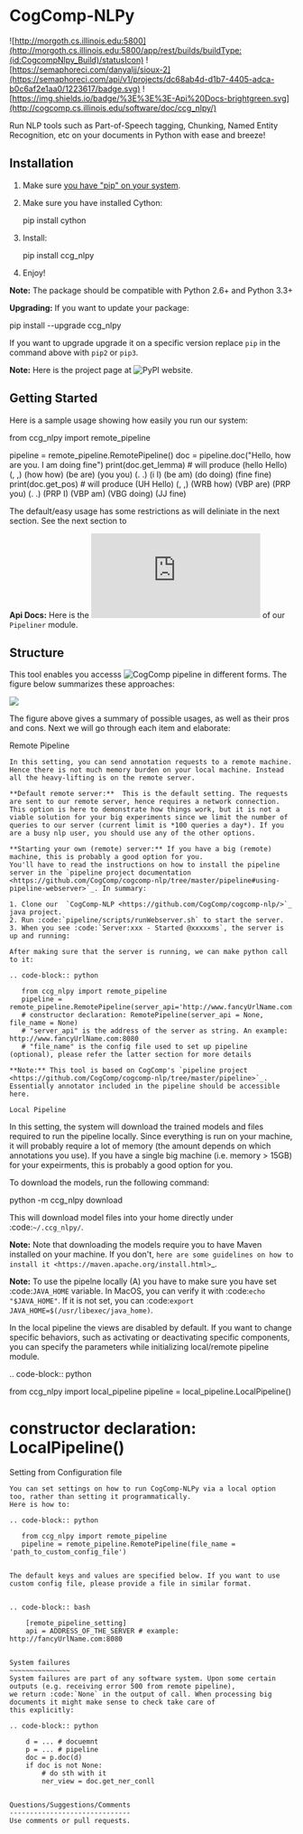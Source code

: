 CogComp-NLPy
====================
![http://morgoth.cs.illinois.edu:5800](http://morgoth.cs.illinois.edu:5800/app/rest/builds/buildType:(id:CogcompNlpy_Build)/statusIcon)
![https://semaphoreci.com/danyaljj/sioux-2](https://semaphoreci.com/api/v1/projects/dc68ab4d-d1b7-4405-adca-b0c6af2e1aa0/1223617/badge.svg)
![https://img.shields.io/badge/%3E%3E%3E-Api%20Docs-brightgreen.svg](http://cogcomp.cs.illinois.edu/software/doc/ccg_nlpy/)

Run NLP tools such as Part-of-Speech tagging, Chunking, Named Entity Recognition, etc on your documents in Python with ease and breeze!

Installation
------------

1. Make sure [you have "pip" on your system](https://pip.pypa.io/en/stable/installing/). 
2. Make sure you have installed Cython:

    pip install cython

3. Install:

    pip install ccg_nlpy

4. Enjoy!

**Note:** The package should be compatible with Python 2.6+ and Python 3.3+

**Upgrading:** If you want to update your package: 

   pip install --upgrade ccg_nlpy

If you want to upgrade upgrade it on a specific version replace `pip` in the command above with `pip2` or `pip3`.

**Note:** Here is the project page at ![PyPI website](https://pypi.python.org/pypi/ccg-nlpy).

Getting Started 
---------------
Here is a sample usage showing how easily you run our system:



   from ccg_nlpy import remote_pipeline

   pipeline = remote_pipeline.RemotePipeline()
   doc = pipeline.doc("Hello, how are you. I am doing fine")
   print(doc.get_lemma) # will produce (hello Hello) (, ,) (how how) (be are) (you you) (. .) (i I) (be am) (do doing) (fine fine)
   print(doc.get_pos) # will produce (UH Hello) (, ,) (WRB how) (VBP are) (PRP you) (. .) (PRP I) (VBP am) (VBG doing) (JJ fine)

The default/easy usage has some restrictions as will deliniate in the next section. See the next section to 

**Api Docs:** Here is the ![API docs](http://cogcomp.cs.illinois.edu/software/doc/ccg_nlpy/pipeliner.m.html) of our `Pipeliner` module.

Structure
-----------------------------
This tool enables you accesss ![CogComp pipeline](https://github.com/CogComp/cogcomp-nlp/tree/master/pipeline) in different forms. The figure below summarizes these approaches:

![](https://user-images.githubusercontent.com/2441454/27004781-963ae9e0-4ddd-11e7-9864-b96a52df062b.png)


The figure above gives a summary of possible usages, as well as their pros and cons. Next we will go through each item and elaborate: 

Remote Pipeline 
~~~~~~~~~~~~~~~~~~~~~~
In this setting, you can send annotation requests to a remote machine. Hence there is not much memory burden on your local machine. Instead all the heavy-lifting is on the remote server.

**Default remote server:**  This is the default setting. The requests are sent to our remote server, hence requires a network connection. This option is here to demonstrate how things work, but it is not a viable solution for your big experiments since we limit the number of queries to our server (current limit is *100 queries a day*). If you are a busy nlp user, you should use any of the other options.

**Starting your own (remote) server:** If you have a big (remote) machine, this is probably a good option for you. 
You'll have to read the instructions on how to install the pipeline server in the `pipeline project documentation <https://github.com/CogComp/cogcomp-nlp/tree/master/pipeline#using-pipeline-webserver>`_. In summary: 

1. Clone our  `CogComp-NLP <https://github.com/CogComp/cogcomp-nlp/>`_ java project.
2. Run :code:`pipeline/scripts/runWebserver.sh` to start the server. 
3. When you see :code:`Server:xxx - Started @xxxxxms`, the server is up and running: 
  
After making sure that the server is running, we can make python call to it: 

.. code-block:: python

   from ccg_nlpy import remote_pipeline
   pipeline = remote_pipeline.RemotePipeline(server_api='http://www.fancyUrlName.com:8080') 
   # constructor declaration: RemotePipeline(server_api = None, file_name = None)
   # "server_api" is the address of the server as string. An example: http://www.fancyUrlName.com:8080
   # "file_name" is the config file used to set up pipeline (optional), please refer the latter section for more details

**Note:** This tool is based on CogComp's `pipeline project <https://github.com/CogComp/cogcomp-nlp/tree/master/pipeline>`_. Essentially annotator included in the pipeline should be accessible here. 
 
Local Pipeline 
~~~~~~~~~~~~~~~~~~~~~~
In this setting, the system will download the trained models and files required to run the pipeline locally. Since everything is run on your machine, it will probably require a lot of memory (the amount depends on which annotations you use). If you have a single big machine (i.e. memory > 15GB) for your expeirments, this is probably a good option for you.

To download the models, run the following command:

  python -m ccg_nlpy download

This will download model files into your home directly under :code:`~/.ccg_nlpy/`.

**Note:** Note that downloading the models require you to have Maven installed on your machine. If you don't, `here are some guidelines on how to install it <https://maven.apache.org/install.html>`_. 

**Note:** To use the pipelne locally (A) you have to make sure you have set :code:`JAVA_HOME` variable. In MacOS, you can verify it with :code:`echo "$JAVA_HOME"`. If it is not set, you can :code:`export JAVA_HOME=$(/usr/libexec/java_home)`. 

In the local pipeline the views are disabled by default. If you want to change specific behaviors, such as activating or deactivating specific components, you can specify the parameters while initializing local/remote pipeline module.

.. code-block:: python

   from ccg_nlpy import local_pipeline
   pipeline = local_pipeline.LocalPipeline() 
   # constructor declaration: LocalPipeline()
   
   
Setting from Configuration file 
~~~~~~~~~~~~~~~~~~~~~~~~~~~~~~~
You can set settings on how to run CogComp-NLPy via a local option too, rather than setting it programmatically.
Here is how to: 

.. code-block:: python

   from ccg_nlpy import remote_pipeline
   pipeline = remote_pipeline.RemotePipeline(file_name = 'path_to_custom_config_file')

   
The default keys and values are specified below. If you want to use custom config file, please provide a file in similar format.


.. code-block:: bash

    [remote_pipeline_setting]
    api = ADDRESS_OF_THE_SERVER # example: http://fancyUrlName.com:8080
    

System failures
~~~~~~~~~~~~~~~
System failures are part of any software system. Upon some certain outputs (e.g. receiving error 500 from remote pipeline),
we return :code:`None` in the output of call. When processing big documents it might make sense to check take care of
this explicitly:

.. code-block:: python

    d = ... # docuemnt
    p = ... # pipeline
    doc = p.doc(d)
    if doc is not None:
        # do sth with it
        ner_view = doc.get_ner_conll


Questions/Suggestions/Comments 
------------------------------
Use comments or pull requests. 

